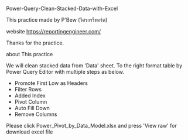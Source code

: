 Power-Query-Clean-Stacked-Data-with-Excel

This practice made by P'Bew (วิศรกรรีพอร์ต)

website https://reportingengineer.com/

Thanks for the practice.

about This practice

We will clean stacked data from 'Data' sheet.
To the right format table by Power Query Editor with multiple steps as below.
- Promote First Low as Headers
- Filter Rows
- Added Index
- Pivot Column
- Auto Fill Down
- Remove Columns

Please click Power_Pivot_by_Data_Model.xlsx and press 'View raw' for download excel file